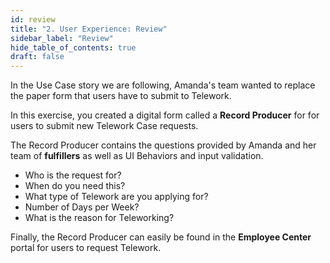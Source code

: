 ```yaml
---
id: review
title: "2. User Experience: Review"
sidebar_label: "Review"
hide_table_of_contents: true
draft: false
---
```


In the Use Case story we are following, Amanda's team wanted to replace the paper form that users have to submit to Telework.

In this exercise, you created a digital form called a **Record Producer** for for users to submit new Telework Case requests.

The Record Producer contains the questions provided by Amanda and her team of **fulfillers** as well as UI Behaviors and input validation. 

* Who is the request for?
* When do you need this?
* What type of Telework are you applying for?
* Number of Days per Week?
* What is the reason for Teleworking?

Finally, the Record Producer can easily be found in the **Employee Center** portal for users to request Telework. 